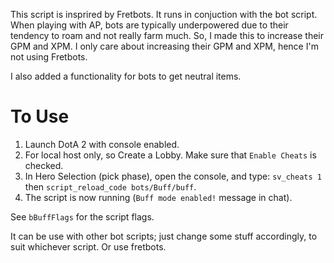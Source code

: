 This script is insprired by Fretbots. It runs in conjuction with the bot script. When playing with AP, bots are typically underpowered due to their tendency to roam and not really farm much.
So, I made this to increase their GPM and XPM. I only care about increasing their GPM and XPM, hence I'm not using Fretbots.

I also added a functionality for bots to get neutral items.

# To Use
1. Launch DotA 2 with console enabled.
2. For local host only, so Create a Lobby. Make sure that `Enable Cheats` is checked. 
3. In Hero Selection (pick phase), open the console, and type: `sv_cheats 1` then `script_reload_code bots/Buff/buff`.
4. The script is now running (`Buff mode enabled!` message in chat).

See `bBuffFlags` for the script flags.

It can be use with other bot scripts; just change some stuff accordingly, to suit whichever script. Or use fretbots.